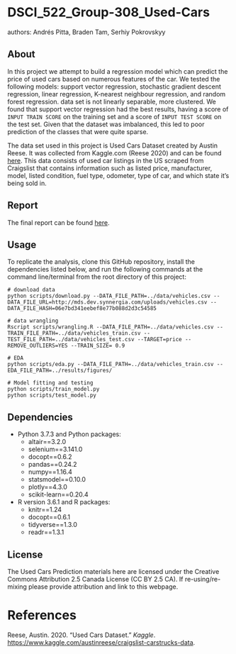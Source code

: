 
# DSCI\_522\_Group-308\_Used-Cars

authors: Andrés Pitta, Braden Tam, Serhiy Pokrovskyy

## About

In this project we attempt to build a regression model which can predict
the price of used cars based on numerous features of the car. We tested
the following models: support vector regression, stochastic gradient
descent regression, linear regression, K-nearest neighbour regression,
and random forest regression. data set is not linearly separable, more
clustered. We found that support vector regression had the best results,
having a score of `INPUT TRAIN SCORE` on the training set and a score of
`INPUT TEST SCORE` on the test set. Given that the dataset was
imbalanced, this led to poor prediction of the classes that were quite
sparse.

The data set used in this project is Used Cars Dataset created by Austin
Reese. It was collected from Kaggle.com (Reese 2020) and can be found
[here](https://www.kaggle.com/austinreese/craigslist-carstrucks-data).
This data consists of used car listings in the US scraped from
Craigslist that contains information such as listed price, manufacturer,
model, listed condition, fuel type, odometer, type of car, and which
state it’s being sold in.

## Report

The final report can be found [here]().

## Usage

To replicate the analysis, clone this GitHub repository, install the
dependencies listed below, and run the following commands at the command
line/terminal from the root directory of this project:

    # download data
    python scripts/download.py --DATA_FILE_PATH=../data/vehicles.csv --DATA_FILE_URL=http://mds.dev.synnergia.com/uploads/vehicles.csv --DATA_FILE_HASH=06e7bd341eebef8e77b088d2d3c54585
    
    # data wrangling
    Rscript scripts/wrangling.R --DATA_FILE_PATH=../data/vehicles.csv --TRAIN_FILE_PATH=../data/vehicles_train.csv --TEST_FILE_PATH=../data/vehicles_test.csv --TARGET=price --REMOVE_OUTLIERS=YES --TRAIN_SIZE= 0.9
    
    # EDA
    python scripts/eda.py --DATA_FILE_PATH=../data/vehicles_train.csv --EDA_FILE_PATH=../results/figures/
    
    # Model fitting and testing
    python scripts/train_model.py
    python scripts/test_model.py

## Dependencies

  - Python 3.7.3 and Python packages:
      - altair==3.2.0
      - selenium==3.141.0
      - docopt==0.6.2
      - pandas==0.24.2
      - numpy==1.16.4
      - statsmodel==0.10.0
      - plotly==4.3.0
      - scikit-learn==0.20.4
  - R version 3.6.1 and R packages:
      - knitr==1.24
      - docopt==0.6.1
      - tidyverse==1.3.0
      - readr==1.3.1

## License

The Used Cars Prediction materials here are licensed under the Creative
Commons Attribution 2.5 Canada License (CC BY 2.5 CA). If
re-using/re-mixing please provide attribution and link to this webpage.

# References

<div id="refs" class="references">

<div id="ref-reese_2020">

Reese, Austin. 2020. “Used Cars Dataset.” *Kaggle*.
<https://www.kaggle.com/austinreese/craigslist-carstrucks-data>.

</div>

</div>
